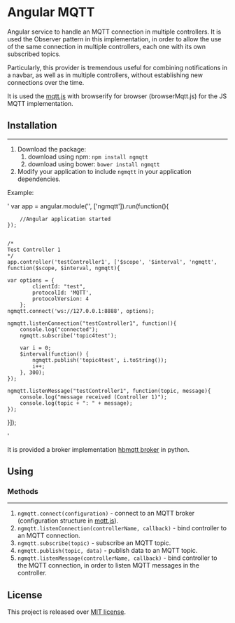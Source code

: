 # Angular MQTT

Angular service to handle an MQTT connection in multiple controllers. It is used the Observer pattern in this implementation, in order to allow the use of the same connection in multiple controllers, each one with its own subscribed topics.

Particularly, this provider is tremendous useful for combining notifications in a navbar, as well as in multiple controllers, without establishing new connections over the time.

It is used the [mqtt.js](https://github.com/mqttjs/MQTT.js) with browserify for browser (browserMqtt.js) for the JS MQTT implementation.

## Installation

------------
1. Download the package:
   1. download using npm: `npm install ngmqtt`
   1. download using bower: `bower install ngmqtt`
1. Modify your application to include `ngmqtt` in your application dependencies.

Example:

'
	var app = angular.module('<your-app>', ['ngmqtt']).run(function(){

		//Angular application started
	});


	/*
	Test Controller 1
	*/
	app.controller('testController1', ['$scope', '$interval', 'ngmqtt', function($scope, $interval, ngmqtt){

	var options = {
            clientId: "test",
            protocolId: 'MQTT',
            protocolVersion: 4
        };
	ngmqtt.connect('ws://127.0.0.1:8888', options);
	
	ngmqtt.listenConnection("testController1", function(){
		console.log("connected");
		ngmqtt.subscribe('topic4test');

		var i = 0;
		$interval(function() {
			ngmqtt.publish('topic4test', i.toString());
			i++;
		}, 300);
	});

	ngmqtt.listenMessage("testController1", function(topic, message){
		console.log("message received (Controller 1)");
		console.log(topic + ": " + message);
	});
}]);

'

It is provided a broker implementation [hbmqtt broker](https://github.com/beerfactory/hbmqtt/) in python.

## Using

### Methods
------------
1. `ngmqtt.connect(configuration)`    - connect to an MQTT broker (configuration structure in [mqtt.js](https://github.com/mqttjs/MQTT.js)).
1. `ngmqtt.listenConnection(controllerName, callback)`    - bind controller to an MQTT connection.
1. `ngmqtt.subscribe(topic)`    - subscribe an MQTT topic.
1. `ngmqtt.publish(topic, data)`    - publish data to an MQTT topic.
1. `ngmqtt.listenMessage(controllerName, callback)`    - bind controller to the MQTT connection, in order to listen MQTT messages in the controller.

## License

This project is released over [MIT license](http://opensource.org/licenses/MIT).
